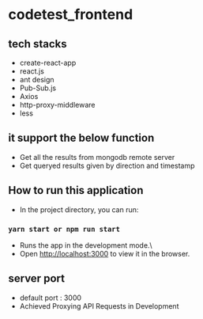 # codetest_frontend

## tech stacks

* create-react-app
* react.js
* ant design
* Pub-Sub.js
* Axios
* http-proxy-middleware
* less

## it support the below function
* Get all the results from mongodb remote server
* Get queryed results given by direction and timestamp

## How to run this application

* In the project directory, you can run:

### `yarn start or npm run start`

* Runs the app in the development mode.\
* Open [http://localhost:3000](http://localhost:3000) to view it in the browser.

## server port
* default port : 3000
* Achieved Proxying API Requests in Development 

